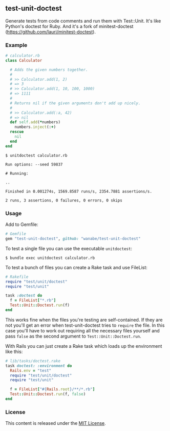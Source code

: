 ## test-unit-doctest

Generate tests from code comments and run them with Test::Unit. It's like Python's doctest for Ruby.
And it's a fork of minitest-doctest (https://github.com/lauri/minitest-doctest).

### Example

```ruby
# calculator.rb
class Calculator

  # Adds the given numbers together.
  #
  # >> Calculator.add(1, 2)
  # => 3
  # >> Calculator.add(1, 10, 100, 1000)
  # => 1111
  #
  # Returns nil if the given arguments don't add up nicely.
  #
  # >> Calculator.add(:a, 42)
  # => nil
  def self.add(*numbers)
    numbers.inject(:+)
  rescue
    nil
  end
end
```

```
$ unitdoctest calculator.rb

Run options: --seed 59837

# Running:

..

Finished in 0.001274s, 1569.8587 runs/s, 2354.7881 assertions/s.

2 runs, 3 assertions, 0 failures, 0 errors, 0 skips
```

### Usage

Add to Gemfile:

```ruby
# Gemfile
gem "test-unit-doctest", github: "wanabe/test-unit-doctest"
```

To test a single file you can use the executable `unitdoctest`:

`$ bundle exec unitdoctest calculator.rb`

To test a bunch of files you can create a Rake task and use FileList:

```ruby
# Rakefile
require "test/unit/doctest"
require "test/unit"

task :doctest do
  f = FileList["*.rb"]
  Test::Unit::Doctest.run(f)
end
```

This works fine when the files you're testing are self-contained. If they are not you'll get an error when test-unit-doctest tries to `require` the file.
In this case you'll have to work out requiring all the necessary files yourself and pass `false` as the second argument to `Test::Unit::Doctest.run`.

With Rails you can just create a Rake task which loads up the environment like this:

```ruby
# lib/tasks/doctest.rake
task doctest: :environment do
  Rails.env = "test"
  require "test/unit/doctest"
  require "test/unit"

  f = FileList["#{Rails.root}/**/*.rb"]
  Test::Unit::Doctest.run(f, false)
end
```

### License
This content is released under the [MIT License](http://opensource.org/licenses/MIT).
